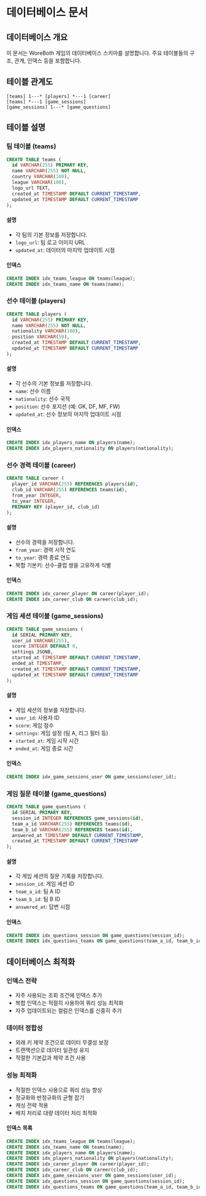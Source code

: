 # 데이터베이스 문서

## 데이터베이스 개요
이 문서는 WoreBoth 게임의 데이터베이스 스키마를 설명합니다. 주요 테이블들의 구조, 관계, 인덱스 등을 포함합니다.

## 테이블 관계도
```
[teams] 1---* [players] *---1 [career]
[teams] *---1 [game_sessions]
[game_sessions] 1---* [game_questions]
```

## 테이블 설명

### 팀 테이블 (teams)
```sql
CREATE TABLE teams (
  id VARCHAR(255) PRIMARY KEY,
  name VARCHAR(255) NOT NULL,
  country VARCHAR(100),
  league VARCHAR(100),
  logo_url TEXT,
  created_at TIMESTAMP DEFAULT CURRENT_TIMESTAMP,
  updated_at TIMESTAMP DEFAULT CURRENT_TIMESTAMP
);
```

#### 설명
- 각 팀의 기본 정보를 저장합니다.
- `logo_url`: 팀 로고 이미지 URL
- `updated_at`: 데이터의 마지막 업데이트 시점

#### 인덱스
```sql
CREATE INDEX idx_teams_league ON teams(league);
CREATE INDEX idx_teams_name ON teams(name);
```

### 선수 테이블 (players)
```sql
CREATE TABLE players (
  id VARCHAR(255) PRIMARY KEY,
  name VARCHAR(255) NOT NULL,
  nationality VARCHAR(100),
  position VARCHAR(50),
  created_at TIMESTAMP DEFAULT CURRENT_TIMESTAMP,
  updated_at TIMESTAMP DEFAULT CURRENT_TIMESTAMP
);
```

#### 설명
- 각 선수의 기본 정보를 저장합니다.
- `name`: 선수 이름
- `nationality`: 선수 국적
- `position`: 선수 포지션 (예: GK, DF, MF, FW)
- `updated_at`: 선수 정보의 마지막 업데이트 시점

#### 인덱스
```sql
CREATE INDEX idx_players_name ON players(name);
CREATE INDEX idx_players_nationality ON players(nationality);
```

### 선수 경력 테이블 (career)
```sql
CREATE TABLE career (
  player_id VARCHAR(255) REFERENCES players(id),
  club_id VARCHAR(255) REFERENCES teams(id),
  from_year INTEGER,
  to_year INTEGER,
  PRIMARY KEY (player_id, club_id)
);
```

#### 설명
- 선수의 경력을 저장합니다.
- `from_year`: 경력 시작 연도
- `to_year`: 경력 종료 연도
- 복합 기본키: 선수-클럽 쌍을 고유하게 식별

#### 인덱스
```sql
CREATE INDEX idx_career_player ON career(player_id);
CREATE INDEX idx_career_club ON career(club_id);
```

### 게임 세션 테이블 (game_sessions)
```sql
CREATE TABLE game_sessions (
  id SERIAL PRIMARY KEY,
  user_id VARCHAR(255),
  score INTEGER DEFAULT 0,
  settings JSONB,
  started_at TIMESTAMP DEFAULT CURRENT_TIMESTAMP,
  ended_at TIMESTAMP,
  created_at TIMESTAMP DEFAULT CURRENT_TIMESTAMP,
  updated_at TIMESTAMP DEFAULT CURRENT_TIMESTAMP
);
```

#### 설명
- 게임 세션의 정보를 저장합니다.
- `user_id`: 사용자 ID
- `score`: 게임 점수
- `settings`: 게임 설정 (팀 A, 리그 필터 등)
- `started_at`: 게임 시작 시간
- `ended_at`: 게임 종료 시간

#### 인덱스
```sql
CREATE INDEX idx_game_sessions_user ON game_sessions(user_id);
```

### 게임 질문 테이블 (game_questions)
```sql
CREATE TABLE game_questions (
  id SERIAL PRIMARY KEY,
  session_id INTEGER REFERENCES game_sessions(id),
  team_a_id VARCHAR(255) REFERENCES teams(id),
  team_b_id VARCHAR(255) REFERENCES teams(id),
  answered_at TIMESTAMP DEFAULT CURRENT_TIMESTAMP,
  created_at TIMESTAMP DEFAULT CURRENT_TIMESTAMP
);
```

#### 설명
- 각 게임 세션의 질문 기록을 저장합니다.
- `session_id`: 게임 세션 ID
- `team_a_id`: 팀 A ID
- `team_b_id`: 팀 B ID
- `answered_at`: 답변 시점

#### 인덱스
```sql
CREATE INDEX idx_questions_session ON game_questions(session_id);
CREATE INDEX idx_questions_teams ON game_questions(team_a_id, team_b_id);
```

## 데이터베이스 최적화

### 인덱스 전략
- 자주 사용되는 조회 조건에 인덱스 추가
- 복합 인덱스는 적절히 사용하여 쿼리 성능 최적화
- 자주 업데이트되는 컬럼은 인덱스를 신중히 추가

### 데이터 정합성
- 외래 키 제약 조건으로 데이터 무결성 보장
- 트랜잭션으로 데이터 일관성 유지
- 적절한 기본값과 제약 조건 사용

### 성능 최적화
- 적절한 인덱스 사용으로 쿼리 성능 향상
- 정규화와 반정규화의 균형 잡기
- 캐싱 전략 적용
- 배치 처리로 대량 데이터 처리 최적화

#### 인덱스 목록
```sql
CREATE INDEX idx_teams_league ON teams(league);
CREATE INDEX idx_teams_name ON teams(name);
CREATE INDEX idx_players_name ON players(name);
CREATE INDEX idx_players_nationality ON players(nationality);
CREATE INDEX idx_career_player ON career(player_id);
CREATE INDEX idx_career_club ON career(club_id);
CREATE INDEX idx_game_sessions_user ON game_sessions(user_id);
CREATE INDEX idx_questions_session ON game_questions(session_id);
CREATE INDEX idx_questions_teams ON game_questions(team_a_id, team_b_id);
```

